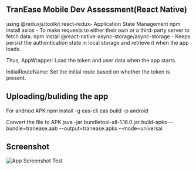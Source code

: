 ## TranEase Mobile Dev Assessment(React Native)

<!-- <img src="./assets/app.png" alt="App Screenshot" width="400" height="280"> -->
using 
    @reduxjs/toolkit react-redux- Application State Management
    npm install axios - To make requests to either their own or a third-party server to fetch data.
    npm install @react-native-async-storage/async-storage - Keeps persist the authentication state in local storage and retrieve it when the app loads.

Thus, AppWrapper: Load the token and user data when the app starts.

InitialRouteName: Set the initial route based on whether the token is present.

## Uploading/buliding the app
For andriod APK
    npm install -g eas-cli
    eas build -p android

Convert the file to APK
java -jar bundletool-all-1.16.0.jar build-apks --bundle=tranease.aab --output=tranease.apks --mode=universal

## Screenshot
![App Screenshot](./assets/app.png)
Test